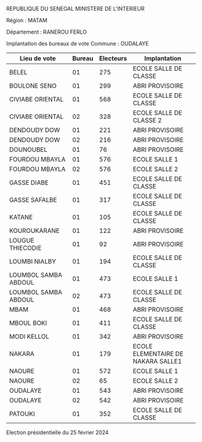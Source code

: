 REPUBLIQUE DU SENEGAL MINISTERE DE L'INTERIEUR

Région : MATAM

Département : RANEROU FERLO

Implantation des bureaux de vote Commune : OUDALAYE

| Lieu de vote | Bureau | Electeurs | Implantation |
| - | - | - | - |
| BELEL | 01 | 275 | ECOLE SALLE DE CLASSE |
| BOULONE SENO | 01 | 299 | ABRI PROVISOIRE |
| CIVIABE ORIENTAL | 01 | 568 | ECOLE SALLE DE CLASSE |
| CIVIABE ORIENTAL | 02 | 328 | ECOLE SALLE DE CLASSE 2 |
| DENDOUDY DOW | 01 | 221 | ABRI PROVISOIRE |
| DENDOUDY DOW | 02 | 216 | ABRI PROVISOIRE |
| DOUNOUBEL | 01 | 76 | ABRI PROVISOIRE |
| FOURDOU MBAYLA | 01 | 576 | ECOLE SALLE 1 |
| FOURDOU MBAYLA | 02 | 576 | ECOLE SALLE 2 |
| GASSE DIABE | 01 | 451 | ECOLE SALLE DE CLASSE |
| GASSE SAFALBE | 01 | 317 | ECOLE SALLE DE CLASSE |
| KATANE | 01 | 105 | ECOLE SALLE DE CLASSE |
| KOUROUKARANE | 01 | 122 | ABRI PROVISOIRE |
| LOUGUE THIECODIE | 01 | 92 | ABRI PROVISOIRE |
| LOUMBI NIALBY | 01 | 194 | ECOLE SALLE DE CLASSE |
| LOUMBOL SAMBA ABDOUL | 01 | 473 | ECOLE SALLE 1 |
| LOUMBOL SAMBA ABDOUL | 02 | 473 | ECOLE SALLE DE CLASSE |
| MBAM | 01 | 468 | ABRI PROVISOIRE |
| MBOUL BOKI | 01 | 411 | ECOLE SALLE DE CLASSE |
| MODI KELLOL | 01 | 342 | ABRI PROVISOIRE |
| NAKARA | 01 | 179 | ECOLE ELEMENTAIRE DE NAKARA SALLE1 |
| NAOURE | 01 | 572 | ECOLE SALLE 1 |
| NAOURE | 02 | 65 | ECOLE SALLE 2 |
| OUDALAYE | 01 | 543 | ABRI PROVISOIRE |
| OUDALAYE | 02 | 542 | ABRI PROVISOIRE |
| PATOUKI | 01 | 352 | ECOLE SALLE DE CLASSE |

<!-- PageNumber="2/5" -->

Election présidentielle du 25 février 2024

